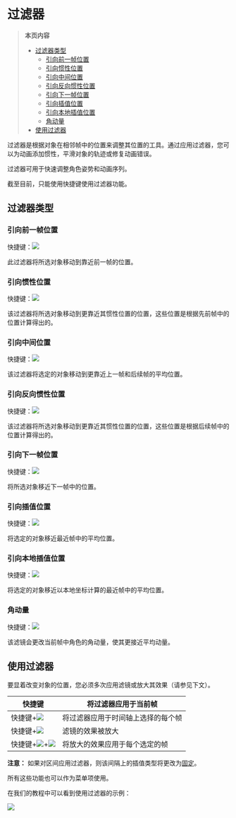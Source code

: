 # 过滤器

>**本页内容**
>- [过滤器类型](#过滤器类型)
>   - [引向前一帧位置](#引向前一帧位置)
>   - [引向惯性位置](#引向惯性位置)
>   - [引向中间位置](#引向中间位置)
>   - [引向反向惯性位置](#引向反向惯性位置)
>   - [引向下一帧位置](#引向下一帧位置)
>   - [引向插值位置](#引向插值位置)
>   - [引向本地插值位置](#引向本地插值位置)
>   - [角动量](#角动量)
>- [使用过滤器](#使用过滤器)

过滤器是根据对象在相邻帧中的位置来调整其位置的工具。通过应用过滤器，您可以为动画添加惯性，平滑对象的轨迹或修复动画错误。

过滤器可用于快速调整角色姿势和动画序列。

截至目前，只能使用快捷键使用过滤器功能。

## 过滤器类型

### 引向前一帧位置

快捷键：![](https://cascadeur.com/images/category/2019/06/0402a8b90ef0976f0f0a8fd908c8671923.png)

此过滤器将所选对象移动到靠近前一帧的位置。

### 引向惯性位置

快捷键：![](https://cascadeur.com/images/category/2019/06/0456d66fd38988e4d0103d535fad575b12.png)

该过滤器将所选对象移动到更靠近其惯性位置的位置，这些位置是根据先前帧中的位置计算得出的。

### 引向中间位置

快捷键：![](https://cascadeur.com/images/category/2019/06/041db59736c474c6ec19a51390983a9395.png) 

该过滤器将选定的对象移动到更靠近上一帧和后续帧的平均位置。

### 引向反向惯性位置

快捷键：![](https://cascadeur.com/images/category/2019/06/04ddf780df862a3ff1a3030d90309642a2.png)

该过滤器将所选对象移动到更靠近其惯性位置的位置，这些位置是根据后续帧中的位置计算得出的。

### 引向下一帧位置

快捷键：![](https://cascadeur.com/images/category/2019/06/042e5a82c1929dccd711d1924ff9c86984.png)

将所选对象移近下一帧中的位置。

### 引向插值位置

快捷键：![](https://cascadeur.com/images/category/2019/06/045dddd57c2cce49fdef8174ed6cec953f.png)

将选定的对象移近最近帧中的平均位置。

### 引向本地插值位置

快捷键：![](https://cascadeur.com/images/category/2019/06/0458c84ec753dc1612fe73e64452f2671d.png)

将选定的对象移近以本地坐标计算的最近帧中的平均位置。

### 角动量

快捷键：![](https://cascadeur.com/images/category/2019/06/04d216debf080acd3ff68147c2eec24215.png)

该滤镜会更改当前帧中角色的角动量，使其更接近平均动量。

## 使用过滤器

要显着改变对象的位置，您必须多次应用滤镜或放大其效果（请参见下文）。

|快捷键|将过滤器应用于当前帧|
-|-
快捷键+![](https://cascadeur.com/images/category/2019/06/0457a7f2bf991b968f92f90481bfaa8112.png)|将过滤器应用于时间轴上选择的每个帧
快捷键+![](https://cascadeur.com/images/category/2019/06/042c030b21f30a4257b6d3644a2278faf9.png)	|滤镜的效果被放大
快捷键+![](https://cascadeur.com/images/category/2019/06/0457a7f2bf991b968f92f90481bfaa8112.png)+![](https://cascadeur.com/images/category/2019/06/042c030b21f30a4257b6d3644a2278faf9.png)|将放大的效果应用于每个选定的帧
 
**注意：** 如果对区间应用过滤器，则该间隔上的插值类型将更改为[固定](../TimelineTools/interpolation.md/#固定插值)。

所有这些功能也可以作为菜单项使用。

在我们的教程中可以看到使用过滤器的示例：

[![](https://i2.hdslb.com/bfs/archive/854da7d8397f1f106b543a65060fdf69be95e622.jpg@640w_400h_100Q_1c.webp)](https://www.bilibili.com/video/BV11E41187c9/)
